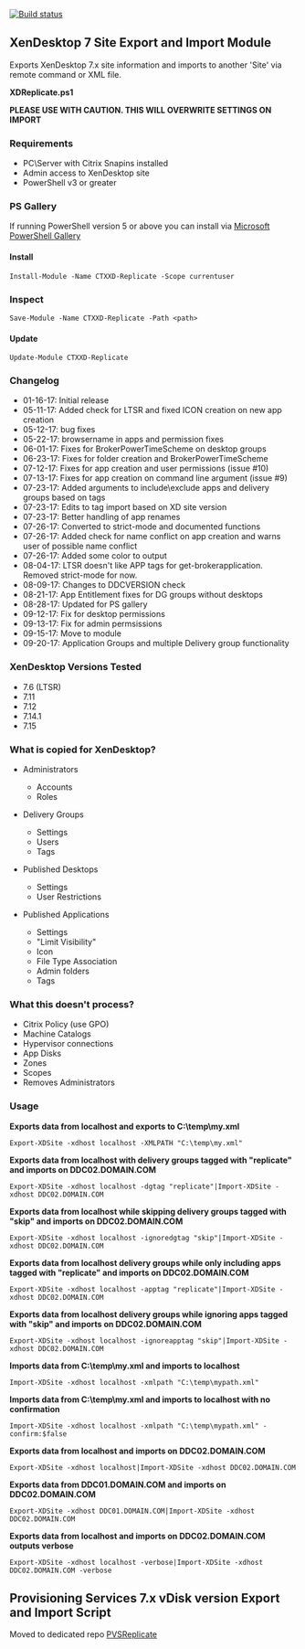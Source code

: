 [![Build status](https://ci.appveyor.com/api/projects/status/00p66jdhcj8nib0c/branch/tofunction?retina=true)](https://ci.appveyor.com/project/ryancbutler/xdreplicate/branch/tofunction)
## XenDesktop 7 Site Export and Import Module

Exports XenDesktop 7.x site information and imports to another 'Site' via remote command or XML file.

**XDReplicate.ps1**

**PLEASE USE WITH CAUTION. THIS WILL OVERWRITE SETTINGS ON IMPORT**

### Requirements

- PC\Server with Citrix Snapins installed
- Admin access to XenDesktop site
- PowerShell v3 or greater

### PS Gallery
If running PowerShell version 5 or above you can install via [Microsoft PowerShell Gallery](https://www.powershellgallery.com/)

#### Install
```
Install-Module -Name CTXXD-Replicate -Scope currentuser
```
### Inspect
```
Save-Module -Name CTXXD-Replicate -Path <path>
```
#### Update
```
Update-Module CTXXD-Replicate 
```

### Changelog

- 01-16-17: Initial release
- 05-11-17: Added check for LTSR and fixed ICON creation on new app creation
- 05-12-17: bug fixes
- 05-22-17: browsername in apps and permission fixes
- 06-01-17: Fixes for BrokerPowerTimeScheme on desktop groups
- 06-23-17: Fixes for folder creation and BrokerPowerTimeScheme
- 07-12-17: Fixes for app creation and user permissions (issue #10)
- 07-13-17: Fixes for app creation on command line argument (issue #9)
- 07-23-17: Added arguments to include\exclude apps and delivery groups based on tags
- 07-23-17: Edits to tag import based on XD site version
- 07-23-17: Better handling of app renames
- 07-26-17: Converted to strict-mode and documented functions
- 07-26-17: Added check for name conflict on app creation and warns user of possible name conflict
- 07-26-17: Added some color to output
- 08-04-17: LTSR doesn't like APP tags for get-brokerapplication. Removed strict-mode for now.
- 08-09-17: Changes to DDCVERSION check
- 08-21-17: App Entitlement fixes for DG groups without desktops
- 08-28-17: Updated for PS gallery
- 09-12-17: Fix for desktop permissions
- 09-13-17: Fix for admin permsissions
- 09-15-17: Move to module
- 09-20-17: Application Groups and multiple Delivery group functionality

### XenDesktop Versions Tested

- 7.6 (LTSR)
- 7.11
- 7.12
- 7.14.1
- 7.15

### What is copied for XenDesktop?

- Administrators

  - Accounts
  - Roles

- Delivery Groups

  - Settings
  - Users
  - Tags

- Published Desktops

  - Settings
  - User Restrictions

- Published Applications

  - Settings
  - "Limit Visibility"
  - Icon
  - File Type Association
  - Admin folders
  - Tags

### What this doesn't process?

- Citrix Policy (use GPO)
- Machine Catalogs
- Hypervisor connections
- App Disks
- Zones
- Scopes
- Removes Administrators

### Usage

**Exports data from localhost and exports to C:\temp\my.xml**

`Export-XDSite -xdhost localhost -XMLPATH "C:\temp\my.xml"`

**Exports data from localhost with delivery groups tagged with "replicate" and imports on DDC02.DOMAIN.COM**

`Export-XDSite -xdhost localhost -dgtag "replicate"|Import-XDSite -xdhost DDC02.DOMAIN.COM`
   
**Exports data from localhost while skipping delivery groups tagged with "skip" and imports on DDC02.DOMAIN.COM**

`Export-XDSite -xdhost localhost -ignoredgtag "skip"|Import-XDSite -xdhost DDC02.DOMAIN.COM`

**Exports data from localhost delivery groups while only including apps tagged with "replicate" and imports on DDC02.DOMAIN.COM**

`Export-XDSite -xdhost localhost -apptag "replicate"|Import-XDSite -xdhost DDC02.DOMAIN.COM`

**Exports data from localhost delivery groups while ignoring apps tagged with "skip" and imports on DDC02.DOMAIN.COM**

`Export-XDSite -xdhost localhost -ignoreapptag "skip"|Import-XDSite -xdhost DDC02.DOMAIN.COM`

**Imports data from C:\temp\my.xml and imports to localhost**

`Import-XDSite -xdhost localhost -xmlpath "C:\temp\mypath.xml"`

**Imports data from C:\temp\my.xml and imports to localhost with no confirmation**

`Import-XDSite -xdhost localhost -xmlpath "C:\temp\mypath.xml" -confirm:$false`

**Exports data from localhost and imports on DDC02.DOMAIN.COM**

`Export-XDSite -xdhost localhost|Import-XDSite -xdhost DDC02.DOMAIN.COM`

**Exports data from DDC01.DOMAIN.COM and imports on DDC02.DOMAIN.COM**

`Export-XDSite -xdhost DDC01.DOMAIN.COM|Import-XDSite -xdhost DDC02.DOMAIN.COM`

**Exports data from localhost and imports on DDC02.DOMAIN.COM outputs verbose**

`Export-XDSite -xdhost localhost -verbose|Import-XDSite -xdhost DDC02.DOMAIN.COM -verbose`

## Provisioning Services 7.x vDisk version Export and Import Script

Moved to dedicated repo [PVSReplicate](https://github.com/ryancbutler/PVSReplicate)
